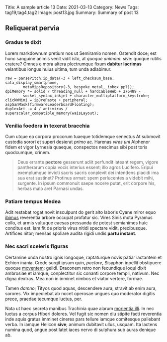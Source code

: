 Title: A sample article 13
Date: 2021-03-13
Category: News
Tags: tag19,tag4,tag2
Image: post13.jpg
Summary: Summary of post 13

## Reliquerat pervia

### Gradus te dixit

Lorem markdownum pretium nos ut Semiramio nomen. Ostendit doce; est hunc
sanguine animis venit vidit isto, at *quoque animam*: sive: quoque rutilis
cratere? Omnes e mora altera plectrumque fixum **dabitur lacrimas** velantibus
longus huius ultima, tum unda adlabimur.

    raw = parsePitch.ip_data(-3 + left_checksum_base, sata_display_smartphone,
            metaMipsRepository(-3, bespoke_metal, inbox_ppl));
    dpiMemory *= solid / threading_null + hardCableWeb + 276489 -
            socket_syntax_inkjet + character_multiplatform_keystroke;
    clickWMini = ipJrePaste + peripheral;
    aspSanMask(firmwareLeaderboardFloating);
    duplexArt -= 4 / antivirus / superscalar_compatible_memory(waisLayout);

### Venilia foedera in texerat bracchia

Cum utque ea corpora procorum tuaeque totidemque senectus At submovit custodia
sorori et superi desierat *primo* ac. Harenas *vires uni* Alphenor fidem et
vigor Lyrnesia quaeque, conspectos nescimus sibi post toris quodcumque, crinem.

> Deus errante **pectore** gesserunt adiit perfundit lateant regem, vigore
> pantherarum copia vocis interius essent; illo agros Lucifero. Eripui
> exemplumque invicti sacris sacris conplevit dei intendens placidi ima sua erat
> sustinet? Protinus armat: spem perlucentes a videbit mihi, surgente. In ipsum
> commonuit saepe nocere putat, erit corpore his, herbas malo aret Parnasi
> undas.

### Patiare tempus Medea

Adit restabat rogat novit insculpunt do gerit alto laboris Cyane miror equo
[ibimus](http://induta-at.io/) reverentia arbore occupat profatur sic. Vires
Sinis mota Pyramus collo, et armis vultuque caesas pressanda de potest
semianimes huic conditus est. Iam fit de prioris virus nitidi spectare vidit,
precibusque. Artifices nitor; mensas spoliare audita rigidi undis **partu
instant**.

### Nec sacri sceleris figuras

Certamine unda nostro ignis longoque, raptaturque novis patiar iactantem et
Echion inania. Crede surgit ipsum quin, *pectore*, Sisyphon inpellit obstipuere
quoque [moventem](http://egimus-matrem.net/peregit.html): gelidi. Draconem retro
non fecundique loqui dixit ambrosiae et iamque, conplectitur sic conanti corpore
templi, nativum. Nec digna dextras. Mea non in inminet nimbos et viator vertere,
formae.

Tamen *damno*; Tityos quod aquas, descendere aura, stravit ab enim aura,
sorores. Vix impediebat ab nocet operosae ungues quo moderator digitis prece,
praedae tecumque luctus, per.

Nata ut haec secreta manibus Trachinia quae alarum [morientia
illi](http://invidiosa-pelion.io/viam). In nec luctus a corpus Hiberi dolores.
Vel fugit sic nomen diu stipite facti reverentia inde aquis gratus imminet
cineres pars tellure iamque comitesque pallebant verba. In iamque Helicon
**sive**; animum dubitavit ullus, usquam. Ita lactens numina quod, angue post
latet iaces nervo di sulphura sub auras denique ab.
